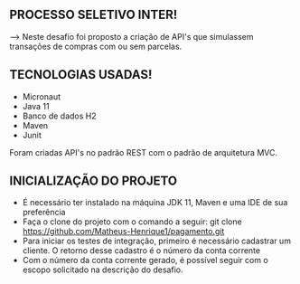 ## PROCESSO SELETIVO INTER!

--> Neste desafio foi proposto a criação de API's que simulassem transações de compras com ou sem parcelas.

## TECNOLOGIAS USADAS!
- Micronaut
- Java 11
- Banco de dados H2
- Maven
- Junit

Foram criadas API's no padrão REST com o padrão de arquitetura MVC.

## INICIALIZAÇÃO DO PROJETO

- É necessário ter instalado na máquina JDK 11, Maven e uma IDE de sua preferência 
- Faça o clone do projeto com o comando a seguir:
  git clone https://github.com/Matheus-Henrique1/pagamento.git
- Para iniciar os testes de integração, primeiro é necessário cadastrar um cliente. O retorno desse cadastro é o número da conta corrente
- Com o número da conta corrente gerado, é possível seguir com o escopo solicitado na descrição do desafio.


  






